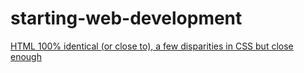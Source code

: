 # starting-web-development
[HTML 100% identical (or close to), a few disparities in CSS but close enough](https://valerianjaeken.github.io/starting-web-development/)
